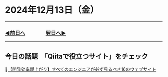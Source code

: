 # 2024年12月13日（金）

---

### [◀️前日へ](https://github.com/yuasys/chatty-journal/blob/main/2024/12/2024-12-12.md)&emsp;&emsp;&emsp;&emsp;[翌日へ▶️](https://github.com/yuasys/chatty-journal/blob/main/2024/12/2024-12-14.md)

---

## 今日の話題　「Qiitaで役立つサイト」をチェック

📌[【開発効率爆上がり】すべてのエンジニアが必ず見るべき16のウェブサイト](https://qiita.com/ken1041/items/c975b346d43a575e946d)

